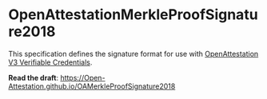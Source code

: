 # OpenAttestationMerkleProofSignature2018

This specification defines the signature format for use with [OpenAttestation V3 Verifiable Credentials](https://www.openattestation.com/docs/docs-section/roadmap/v3/overview).

**Read the draft**: <https://Open-Attestation.github.io/OAMerkleProofSignature2018>
